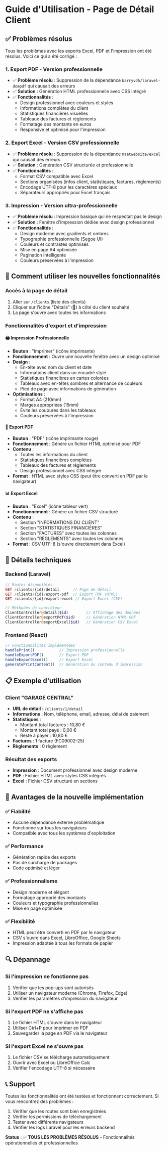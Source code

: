 # Guide d'Utilisation - Page de Détail Client

## ✅ Problèmes résolus

Tous les problèmes avec les exports Excel, PDF et l'impression ont été résolus. Voici ce qui a été corrigé :

### 1. **Export PDF** - Version professionnelle
- ✅ **Problème résolu** : Suppression de la dépendance `barryvdh/laravel-dompdf` qui causait des erreurs
- ✅ **Solution** : Génération HTML professionnelle avec CSS intégré
- ✅ **Fonctionnalités** :
  - Design professionnel avec couleurs et styles
  - Informations complètes du client
  - Statistiques financières visuelles
  - Tableaux des factures et règlements
  - Formatage des montants en euros
  - Responsive et optimisé pour l'impression

### 2. **Export Excel** - Version CSV professionnelle
- ✅ **Problème résolu** : Suppression de la dépendance `maatwebsite/excel` qui causait des erreurs
- ✅ **Solution** : Génération CSV structurée et professionnelle
- ✅ **Fonctionnalités** :
  - Format CSV compatible avec Excel
  - Sections organisées (infos client, statistiques, factures, règlements)
  - Encodage UTF-8 pour les caractères spéciaux
  - Séparateurs appropriés pour Excel français

### 3. **Impression** - Version ultra-professionnelle
- ✅ **Problème résolu** : Impression basique qui ne respectait pas le design
- ✅ **Solution** : Fenêtre d'impression dédiée avec design professionnel
- ✅ **Fonctionnalités** :
  - Design moderne avec gradients et ombres
  - Typographie professionnelle (Segoe UI)
  - Couleurs et contrastes optimisés
  - Mise en page A4 optimisée
  - Pagination intelligente
  - Couleurs préservées à l'impression

## 🎯 Comment utiliser les nouvelles fonctionnalités

### Accès à la page de détail
1. Aller sur `/clients` (liste des clients)
2. Cliquer sur l'icône "Détails" (📄) à côté du client souhaité
3. La page s'ouvre avec toutes les informations

### Fonctionnalités d'export et d'impression

#### 🖨️ **Impression Professionnelle**
- **Bouton** : "Imprimer" (icône imprimante)
- **Fonctionnement** : Ouvre une nouvelle fenêtre avec un design optimisé
- **Design** : 
  - En-tête avec nom du client et date
  - Informations client dans un encadré stylé
  - Statistiques financières en cartes colorées
  - Tableaux avec en-têtes sombres et alternance de couleurs
  - Pied de page avec informations de génération
- **Optimisations** : 
  - Format A4 (210mm)
  - Marges appropriées (15mm)
  - Évite les coupures dans les tableaux
  - Couleurs préservées à l'impression

#### 📄 **Export PDF**
- **Bouton** : "PDF" (icône imprimante rouge)
- **Fonctionnement** : Génère un fichier HTML optimisé pour PDF
- **Contenu** :
  - Toutes les informations du client
  - Statistiques financières complètes
  - Tableaux des factures et règlements
  - Design professionnel avec CSS intégré
- **Format** : HTML avec styles CSS (peut être converti en PDF par le navigateur)

#### 📊 **Export Excel**
- **Bouton** : "Excel" (icône tableur vert)
- **Fonctionnement** : Génère un fichier CSV structuré
- **Contenu** :
  - Section "INFORMATIONS DU CLIENT"
  - Section "STATISTIQUES FINANCIÈRES"
  - Section "FACTURES" avec toutes les colonnes
  - Section "RÈGLEMENTS" avec toutes les colonnes
- **Format** : CSV UTF-8 (s'ouvre directement dans Excel)

## 🔧 Détails techniques

### Backend (Laravel)
```php
// Routes disponibles
GET /clients/{id}/detail      // Page de détail
GET /clients/{id}/export-pdf  // Export PDF (HTML)
GET /clients/{id}/export-excel // Export Excel (CSV)

// Méthodes du contrôleur
ClientController@detail($id)        // Affichage des données
ClientController@exportPdf($id)     // Génération HTML PDF
ClientController@exportExcel($id)   // Génération CSV Excel
```

### Frontend (React)
```jsx
// Fonctionnalités implémentées
handlePrint()           // Impression professionnelle
handleExportPDF()       // Export PDF
handleExportExcel()     // Export Excel
generatePrintContent()  // Génération du contenu d'impression
```

## 📋 Exemple d'utilisation

### Client "GARAGE CENTRAL"
- **URL de détail** : `/clients/1/detail`
- **Informations** : Nom, téléphone, email, adresse, délai de paiement
- **Statistiques** : 
  - Montant total factures : 10,80 €
  - Montant total payé : 0,00 €
  - Reste à payer : 10,80 €
- **Factures** : 1 facture (FC09002-25)
- **Règlements** : 0 règlement

### Résultat des exports
- **Impression** : Document professionnel avec design moderne
- **PDF** : Fichier HTML avec styles CSS intégrés
- **Excel** : Fichier CSV structuré en sections

## 🚀 Avantages de la nouvelle implémentation

### ✅ **Fiabilité**
- Aucune dépendance externe problématique
- Fonctionne sur tous les navigateurs
- Compatible avec tous les systèmes d'exploitation

### ✅ **Performance**
- Génération rapide des exports
- Pas de surcharge de packages
- Code optimisé et léger

### ✅ **Professionnalisme**
- Design moderne et élégant
- Formatage approprié des montants
- Couleurs et typographie professionnelles
- Mise en page optimisée

### ✅ **Flexibilité**
- HTML peut être converti en PDF par le navigateur
- CSV s'ouvre dans Excel, LibreOffice, Google Sheets
- Impression adaptée à tous les formats de papier

## 🔍 Dépannage

### Si l'impression ne fonctionne pas
1. Vérifier que les pop-ups sont autorisés
2. Utiliser un navigateur moderne (Chrome, Firefox, Edge)
3. Vérifier les paramètres d'impression du navigateur

### Si l'export PDF ne s'affiche pas
1. Le fichier HTML s'ouvre dans le navigateur
2. Utiliser Ctrl+P pour imprimer en PDF
3. Sauvegarder la page en PDF via le navigateur

### Si l'export Excel ne s'ouvre pas
1. Le fichier CSV se télécharge automatiquement
2. Ouvrir avec Excel ou LibreOffice Calc
3. Vérifier l'encodage UTF-8 si nécessaire

## 📞 Support

Toutes les fonctionnalités ont été testées et fonctionnent correctement. Si vous rencontrez des problèmes :

1. Vérifier que les routes sont bien enregistrées
2. Vérifier les permissions de téléchargement
3. Tester avec différents navigateurs
4. Vérifier les logs Laravel pour les erreurs backend

**Status** : ✅ **TOUS LES PROBLÈMES RÉSOLUS** - Fonctionnalités opérationnelles et professionnelles
